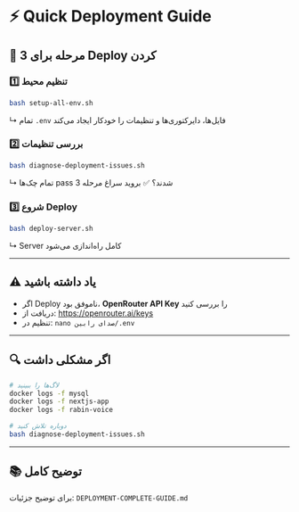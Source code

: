 # ⚡ Quick Deployment Guide

## 🚀 3 مرحله برای Deploy کردن

### 1️⃣ تنظیم محیط
```bash
bash setup-all-env.sh
```
↳ تمام `.env` فایل‌ها، دایرکتوری‌ها و تنظیمات را خودکار ایجاد می‌کند

### 2️⃣ بررسی تنظیمات  
```bash
bash diagnose-deployment-issues.sh
```
↳ تمام چک‌ها pass شدند؟ ✅ بروید سراغ مرحله 3

### 3️⃣ شروع Deploy
```bash
bash deploy-server.sh
```
↳ Server کامل راه‌اندازی می‌شود

---

## ⚠️ یاد داشته باشید

- اگر Deploy ناموفق بود، **OpenRouter API Key** را بررسی کنید
- دریافت از: https://openrouter.ai/keys  
- تنظیم در: `nano صدای رابین/.env`

---

## 🔍 اگر مشکلی داشت

```bash
# لاگ‌ها را ببینید
docker logs -f mysql
docker logs -f nextjs-app
docker logs -f rabin-voice

# دوباره تلاش کنید
bash diagnose-deployment-issues.sh
```

---

## 📚 توضیح کامل

برای توضیح جزئیات: `DEPLOYMENT-COMPLETE-GUIDE.md`
